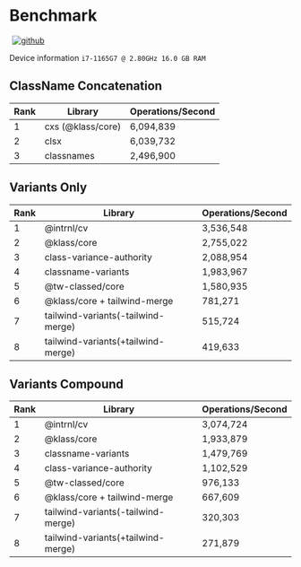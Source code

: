 # Benchmark

<p>
  <a title="github" href="https://github.com/flamrdevs/klass-benchmark" target="_blank" style="display: inline-block; margin: 0px 4px;">
    <img alt="github" src="https://flamrdevs.cyclic.app/core/button?v=Open in GitHub" hspace="1">
  </a>
</p>

Device information `i7-1165G7 @ 2.80GHz 16.0 GB RAM`

## ClassName Concatenation

| Rank | Library           | Operations/Second |
| ---- | ----------------- | ----------------- |
| 1    | cxs (@klass/core) | 6,094,839         |
| 2    | clsx              | 6,039,732         |
| 3    | classnames        | 2,496,900         |

## Variants Only

| Rank | Library                            | Operations/Second |
| ---- | ---------------------------------- | ----------------- |
| 1    | @intrnl/cv                         | 3,536,548         |
| 2    | @klass/core                        | 2,755,022         |
| 3    | class-variance-authority           | 2,088,954         |
| 4    | classname-variants                 | 1,983,967         |
| 5    | @tw-classed/core                   | 1,580,935         |
| 6    | @klass/core + tailwind-merge       | 781,271           |
| 7    | tailwind-variants(-tailwind-merge) | 515,724           |
| 8    | tailwind-variants(+tailwind-merge) | 419,633           |

## Variants Compound

| Rank | Library                            | Operations/Second |
| ---- | ---------------------------------- | ----------------- |
| 1    | @intrnl/cv                         | 3,074,724         |
| 2    | @klass/core                        | 1,933,879         |
| 3    | classname-variants                 | 1,479,769         |
| 4    | class-variance-authority           | 1,102,529         |
| 5    | @tw-classed/core                   | 976,133           |
| 6    | @klass/core + tailwind-merge       | 667,609           |
| 7    | tailwind-variants(-tailwind-merge) | 320,303           |
| 8    | tailwind-variants(+tailwind-merge) | 271,879           |

